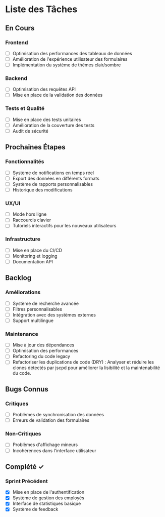 # Liste des Tâches

## En Cours

### Frontend
- [ ] Optimisation des performances des tableaux de données
- [ ] Amélioration de l'expérience utilisateur des formulaires
- [ ] Implémentation du système de thèmes clair/sombre

### Backend
- [ ] Optimisation des requêtes API
- [ ] Mise en place de la validation des données

### Tests et Qualité
- [ ] Mise en place des tests unitaires
- [ ] Amélioration de la couverture des tests
- [ ] Audit de sécurité

## Prochaines Étapes

### Fonctionnalités
- [ ] Système de notifications en temps réel
- [ ] Export des données en différents formats
- [ ] Système de rapports personnalisables
- [ ] Historique des modifications

### UX/UI
- [ ] Mode hors ligne
- [ ] Raccourcis clavier
- [ ] Tutoriels interactifs pour les nouveaux utilisateurs

### Infrastructure
- [ ] Mise en place du CI/CD
- [ ] Monitoring et logging
- [ ] Documentation API

## Backlog

### Améliorations
- [ ] Système de recherche avancée
- [ ] Filtres personnalisables
- [ ] Intégration avec des systèmes externes
- [ ] Support multilingue

### Maintenance
- [ ] Mise à jour des dépendances
- [ ] Optimisation des performances
- [ ] Refactoring du code legacy
- [ ] Refactoriser les duplications de code (DRY) : Analyser et réduire les clones détectés par jscpd pour améliorer la lisibilité et la maintenabilité du code.

## Bugs Connus

### Critiques
- [ ] Problèmes de synchronisation des données
- [ ] Erreurs de validation des formulaires

### Non-Critiques
- [ ] Problèmes d'affichage mineurs
- [ ] Incohérences dans l'interface utilisateur

## Complété ✓

### Sprint Précédent
- [x] Mise en place de l'authentification
- [x] Système de gestion des employés
- [x] Interface de statistiques basique
- [x] Système de feedback 